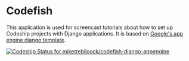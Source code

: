 Codefish
======================

This application is used for screencast tutorials about how to set up Codeship projects with Django applications. It is based on [Google's app engine django template](https://code.google.com/p/google-app-engine-samples/source/browse/trunk/django_example).

[ ![Codeship Status for miketrebilcock/codefish-django-appengine](https://codeship.com/projects/04cd7950-ac17-0133-f6b7-2a6aaeef6a7e/status?branch=master)](https://codeship.com/projects/131564)
